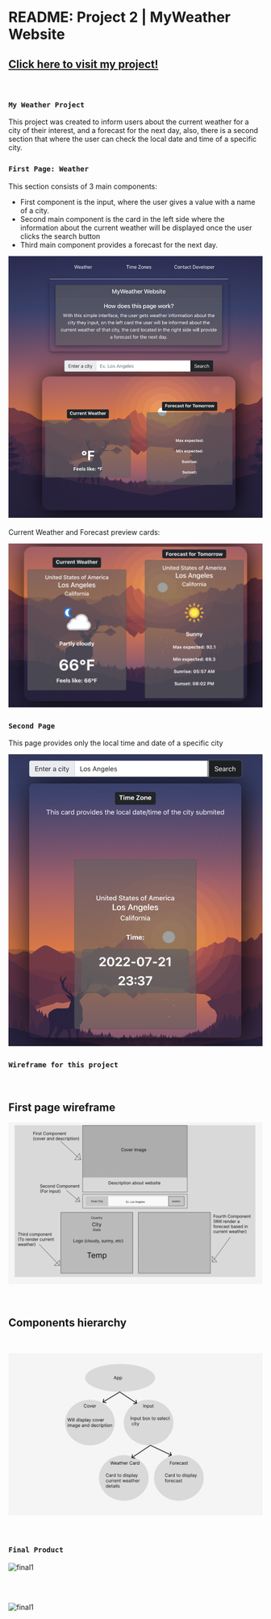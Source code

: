 # README: Project 2 | MyWeather Website

## [Click here to visit my project!](https://myweatherrinfo.netlify.app/)

<br>

### `My Weather Project`

This project was created to inform users about the current weather for a city of their interest, and a forecast for the next day, also, there is a second section that where the user can check the local date and time of a specific city.

### `First Page: Weather`

This section consists of 3 main components:
- First component is the input, where the user gives a value with a name of a city.
- Second main component is the card in the left side where the information about the current weather will be displayed once the user clicks the search button
- Third main component provides a forecast for the next day.


![firstpage](/assets/wholepage.png) <br> 
<br>
Current Weather and Forecast preview cards:

![cards](/assets/weather.png)


### `Second Page`

This page provides only the local time and date of a specific city

![localtime](/assets/localtime.png)


### `Wireframe for this project`
<br>

## First page wireframe

![wireframe](/assets/wireframe.png)

<br>

## Components hierarchy
<br>

![components](/assets/components.png)

<br>

### `Final Product`

![final1](/assets/final1.png)

<br>
<br>

![final1](/assets/final2.png)